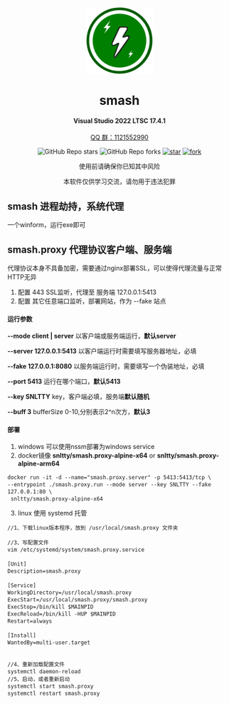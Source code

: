 <div align="center">
<p><img src="smash/public/icon.png" height="150"></p> 

# smash
#### Visual Studio 2022 LTSC 17.4.1
<a href="https://jq.qq.com/?_wv=1027&k=ucoIVfz4" target="_blank">QQ 群：1121552990</a>

![GitHub Repo stars](https://img.shields.io/github/stars/snltty/smash?style=social)
![GitHub Repo forks](https://img.shields.io/github/forks/snltty/smash?style=social)
[![star](https://gitee.com/snltty/smash/badge/star.svg?theme=dark)](https://gitee.com/snltty/smash/stargazers)
[![fork](https://gitee.com/snltty/smash/badge/fork.svg?theme=dark)](https://gitee.com/snltty/smash/members)

使用前请确保你已知其中风险

本软件仅供学习交流，请勿用于违法犯罪

</div>

## smash 进程劫持，系统代理
一个winform，运行exe即可

## smash.proxy 代理协议客户端、服务端
代理协议本身不具备加密，需要通过nginx部署SSL，可以使得代理流量与正常HTTP无异
1. 配置 443 SSL监听，代理至 服务端 127.0.0.1:5413
2. 配置 其它任意端口监听，部署网站，作为 --fake 站点
#### 运行参数

**--mode client | server** 以客户端或服务端运行，**默认server**

**--server 127.0.0.1:5413** 以客户端运行时需要填写服务器地址，必填

**--fake 127.0.0.1:8080** 以服务端运行时，需要填写一个伪装地址，必填

**--port 5413** 运行在哪个端口，**默认5413**

**--key SNLTTY** key，客户端必填，服务端**默认随机**

**--buff 3** bufferSize 0-10,分别表示2^n次方，**默认3**

#### 部署
1. windows 可以使用nssm部署为windows service
2. docker镜像 **snltty/smash.proxy-alpine-x64** or **snltty/smash.proxy-alpine-arm64**
```
docker run -it -d --name="smash.proxy.server" -p 5413:5413/tcp \
--entrypoint ./smash.proxy.run --mode server --key SNLTTY --fake 127.0.0.1:80 \
 snltty/smash.proxy-alpine-x64 
```
3. linux 使用 systemd 托管
```
//1、下载linux版本程序，放到 /usr/local/smash.proxy 文件夹

//3、写配置文件
vim /etc/systemd/system/smash.proxy.service

[Unit]
Description=smash.proxy

[Service]
WorkingDirectory=/usr/local/smash.proxy
ExecStart=/usr/local/smash.proxy/smash.proxy
ExecStop=/bin/kill $MAINPID
ExecReload=/bin/kill -HUP $MAINPID
Restart=always

[Install]
WantedBy=multi-user.target


//4、重新加载配置文件
systemctl daemon-reload
//5、启动，或者重新启动
systemctl start smash.proxy
systemctl restart smash.proxy
```
